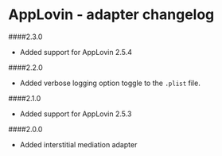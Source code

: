 # AppLovin - adapter changelog

####2.3.0

- Added support for AppLovin 2.5.4

####2.2.0

- Added verbose logging option toggle to the `.plist` file.
 
####2.1.0
 
- Added support for AppLovin 2.5.3

####2.0.0

- Added interstitial mediation adapter